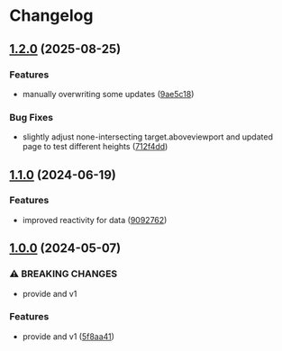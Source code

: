 # Changelog

## [1.2.0](https://github.com/limbo-works/Limbo.Nuxt.LongRead/compare/v1.1.0...v1.2.0) (2025-08-25)


### Features

* manually overwriting some updates ([9ae5c18](https://github.com/limbo-works/Limbo.Nuxt.LongRead/commit/9ae5c180694c59bae8f15f26577e109b689429fc))


### Bug Fixes

* slightly adjust none-intersecting target.aboveviewport and updated page to test different heights ([712f4dd](https://github.com/limbo-works/Limbo.Nuxt.LongRead/commit/712f4dd607c1b0d49522ed2150f3a353c1dd2998))

## [1.1.0](https://github.com/limbo-works/Limbo.Nuxt.LongRead/compare/v1.0.0...v1.1.0) (2024-06-19)


### Features

* improved reactivity for data ([9092762](https://github.com/limbo-works/Limbo.Nuxt.LongRead/commit/90927626a005c3b1130c8766c40e3f6d0cff9941))

## [1.0.0](https://github.com/limbo-works/Limbo.Nuxt.LongRead/compare/0.0.2...v1.0.0) (2024-05-07)


### ⚠ BREAKING CHANGES

* provide and v1

### Features

* provide and v1 ([5f8aa41](https://github.com/limbo-works/Limbo.Nuxt.LongRead/commit/5f8aa417eb203628ec49a928483f8b2b02c4fe39))
